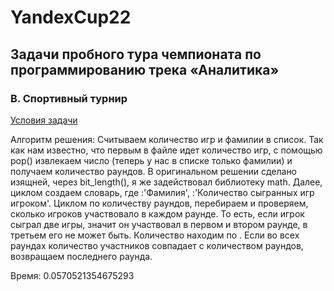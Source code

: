 # YandexCup22
## Задачи пробного тура чемпионата по программированию  трека «Аналитика»
### B. Спортивный турнир
[Условия задачи](https://yandex.ru/cup/analytics/analysis/)

Алгоритм решения:
Считываем количество игр и фамилии в список. Так как нам известно, что первым в файле идет количество игр, с помощью pop() извлекаем число (теперь у нас в списке только фамилии) и получаем количество раундов. В оригинальном решении сделано изящней, через bit_length(), я же задействовал библиотеку math.
Далее, циклом создаем словарь, где <key>:'Фамилия', <value>:'Количество сыгранных игр игроком'.
Циклом по количеству раундов, перебираем и проверяем, сколько игроков участвовало в каждом раунде. То есть, если игрок сыграл две игры, значит он участвовал в первом и втором раунде, в третьем его не может быть. Количество находим по <value>. Если во всех раундах количество участников совпадает с количеством раундов, возвращаем <key> последнего раунда.

Время: 0.0570521354675293
